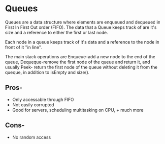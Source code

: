 # Queues

Queues are a data structure where elements are enqueued and dequeued in First In First Out order (FIFO). 
The data that a Queue keeps track of are it's size and a reference to either the first or last node. 

Each node in a queue keeps track of it's data and a reference to the node in front of it \"in line\". 

The main stack operations are Enqueue-add a new node to the end of the queue, Dequeque-remove the first node of the queue and return it,
and usually Peek- return the first node of the queue without deleting it from the queque, in addition to isEmpty and size().


## Pros-
* Only accessable through FIFO
* Not easily corrupted
* Good for servers, scheduling multitasking on CPU, + much more

## Cons-
* No random access
